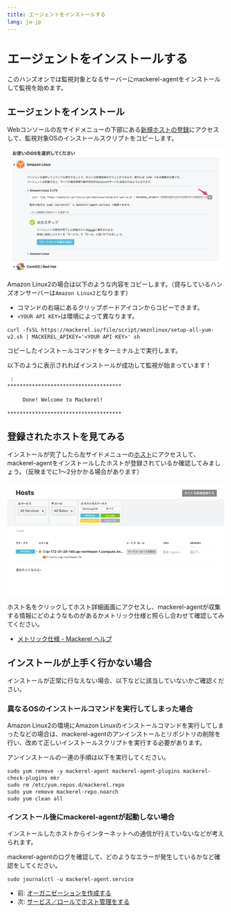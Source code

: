 ```yaml
---
title: エージェントをインストールする
lang: ja-jp
---
```


# エージェントをインストールする

このハンズオンでは監視対象となるサーバーにmackerel-agentをインストールして監視を始めます。

## エージェントをインストール

Webコンソールの左サイドメニューの下部にある[新規ホストの登録](https://mackerel.io/my/instruction-agent)にアクセスして、監視対象OSのインストールスクリプトをコピーします。

![](./image01.png)

Amazon Linux2の場合は以下のような内容をコピーします。（貸与しているハンズオンサーバーは`Amazon Linux2`となります）
- コマンドの右端にあるクリップボードアイコンからコピーできます。
- `<YOUR API KEY>`は環境によって異なります。

```shell
curl -fsSL https://mackerel.io/file/script/amznlinux/setup-all-yum-v2.sh | MACKEREL_APIKEY='<YOUR API KEY>' sh
```

コピーしたインストールコマンドをターミナル上で実行します。

以下のように表示されればインストールが成功して監視が始まっています！

```shell
 :
*************************************

     Done! Welcome to Mackerel!

*************************************
```

## 登録されたホストを見てみる

インストールが完了したら左サイドメニューの[ホスト](https://mackerel.io/my/hosts)にアクセスして、mackerel-agentをインストールしたホストが登録されているか確認してみましょう。（反映までに1〜2分かかる場合があります）

![](./hosts.png)

ホスト名をクリックしてホスト詳細画面にアクセスし、mackerel-agentが収集する情報にどのようなものがあるかメトリック仕様と照らし合わせて確認してみてください。

- [メトリック仕様 - Mackerel ヘルプ](https://mackerel.io/ja/docs/entry/spec/metrics)

## インストールが上手く行かない場合

インストールが正常に行なえない場合、以下などに該当していないかご確認ください。

### 異なるOSのインストールコマンドを実行してしまった場合

Amazon Linux2の環境にAmazon Linuxのインストールコマンドを実行してしまったなどの場合は、mackerel-agentのアンインストールとリポジトリの削除を行い、改めて正しいインストールスクリプトを実行する必要があります。

アンインストールの一連の手順は以下を実行してください。

```shell
sudo yum remove -y mackerel-agent mackerel-agent-plugins mackerel-check-plugins mkr
sudo rm /etc/yum.repos.d/mackerel.repo
sudo yum remove mackerel-repo.noarch
sudo yum clean all
```

### インストール後にmackerel-agentが起動しない場合

インストールしたホストからインターネットへの通信が行えていないなどが考えられます。

mackerel-agentのログを確認して、どのようなエラーが発生しているかなど確認をしてください。

```shell
sudo journalctl -u mackerel-agent.service
```

- 前: [オーガニゼーションを作成する](/01_signup/readme.md)
- 次: [サービス／ロールでホスト管理をする](/03_service_role/readme.md)
